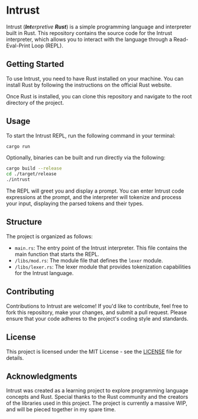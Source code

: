# Intrust

Intrust (***Int**erpretive **Rust***) is a simple programming language and interpreter built in Rust. This repository contains the source code for the Intrust interpreter, which allows you to interact with the language through a Read-Eval-Print Loop (REPL).

## Getting Started

To use Intrust, you need to have Rust installed on your machine. You can install Rust by following the instructions on the official Rust website.

Once Rust is installed, you can clone this repository and navigate to the root directory of the project.

## Usage

To start the Intrust REPL, run the following command in your terminal:

```sh
cargo run
```

Optionally, binaries can be built and run directly via the following:
```sh
cargo build --release
cd ./target/release
./intrust
```

The REPL will greet you and display a prompt. You can enter Intrust code expressions at the prompt, and the interpreter will tokenize and process your input, displaying the parsed tokens and their types.

## Structure

The project is organized as follows:

- `main.rs`: The entry point of the Intrust interpreter. This file contains the main function that starts the REPL.
- `/libs/mod.rs`: The module file that defines the `lexer` module.
- `/libs/lexer.rs`: The lexer module that provides tokenization capabilities for the Intrust language.

## Contributing

Contributions to Intrust are welcome! If you'd like to contribute, feel free to fork this repository, make your changes, and submit a pull request. Please ensure that your code adheres to the project's coding style and standards.

## License

This project is licensed under the MIT License - see the [LICENSE](LICENSE) file for details.

## Acknowledgments

Intrust was created as a learning project to explore programming language concepts and Rust. Special thanks to the Rust community and the creators of the libraries used in this project. The project is currently a massive WIP, and will be pieced together in my spare time.

